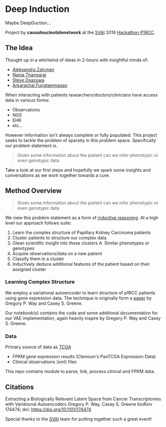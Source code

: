 # Deep Induction

Maybe DeepDuction...

Project by **causalnucleotidenetwork** at the [SVAI](https://sv.ai/#silicon-valley-artificial-intelligence) 2018 [Hackathon P1RCC](https://sv.ai/p1rcc).


## The Idea

Thought up in a whirlwind of ideas in 2-hours with insightful minds of:

- [Aleksandra Zalcman](https://github.com/commandlinegirl) 
- [Naina Thangaraj](https://github.com/nainathangaraj)
- [Steve Osazuwa](https://github.com/Damien-Black)
- [Arkarachai Fungtammasan](https://github.com/Arkarachai)

When interacting with patients researchers/doctors/clinicians have access data in various forms:

* Observations
* NGS
* EHR
* etc...

However information isn't always complete or fully populated. This project seeks to tackle the problem of sparsity in this problem space. Specifically our problem statement is.

> Given some information about the patient can we infer phenotypic or even genotypic data

Take a look at our first steps and hopefully we spark some insights and conversations as we work together towards a cure.

## Method Overview

> Given some information about the patient can we infer phenotypic or even genotypic data

We view this problem statement as a form of [inductive reasoning](https://en.wikipedia.org/wiki/Inductive_reasoning). At a high level our approach follows suite:

1. Learn the complex structure of Papillary Kidney Carcinoma patients
2. Cluster patients to structure our complex data
3. Glean scientific insight into these clusters
	A. Similar phenotypes or genotypes
4. Acquire observations/data on a new patient
5. Classify them in a cluster
6. Inductively deduce additional features of the patient based on their assigned cluster

### Learning Complex Structure

We employ a variational autoencoder to learn structure of p1RCC patients using gene expression data. The technique is originally form a [paper](https://www.biorxiv.org/content/early/2017/10/02/174474) by Gregory P. Way and Casey S. Greene.

Our notebook(s) contains the code and some additional documentation for our VAE implementation, again heavily inspire by Gregory P. Way and Casey S. Greene.

### Data 

Primary source of data as [TCGA](https://cancergenome.nih.gov/)
* FPKM gene expression results (Clemson's PanTCGA Expression Data)
* Clinical observations (xml) files

This repo contains module to parse, link, process clinical and FPKM data.

## Citations

Extracting a Biologically Relevant Latent Space from Cancer Transcriptomes with Variational Autoencoders
Gregory P. Way, Casey S. Greene
bioRxiv 174474; doi: https://doi.org/10.1101/174474

Special thanks to the [SVAI](https://sv.ai/) team for putting together such a great event!